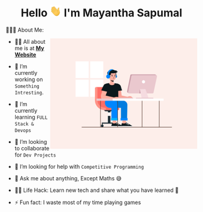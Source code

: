 
<h1 align="center">Hello <img src="https://raw.githubusercontent.com/ABSphreak/ABSphreak/master/gifs/Hi.gif" width="30px" height="30px"> I'm Mayantha Sapumal</h1>
<div>

<!--
**MayanthaS/MayanthaS** is a ✨ _special_ ✨ repository because its `README.md` (this file) appears on your GitHub profile.-->

 👨🏻‍💻 About Me:

<img  src="./github readme.gif" height="290px" align="right" />

- 🙋‍♂️ All about me is at **[My Website](https://portfoliomayantha.netlify.app/)**

- 🔭 I’m currently working on `Something Intresting`.

- 🌱 I’m currently learning `FULL Stack & Devops`

- 👯 I’m looking to collaborate for `Dev Projects`

- 🤔 I’m looking for help with `Competitive Programming`

- 💬 Ask me about anything, Except Maths :sweat_smile:

- 👨‍💻 Life Hack: Learn new tech and share what you have learned :tada:

- ⚡ Fun fact: I waste most of my time playing games
<a href="https://github.com/MayanthaS"><img src="https://komarev.com/ghpvc/?username=MayanthaS&style=flat-square&color=blue" alt=""/></a>
</div>

